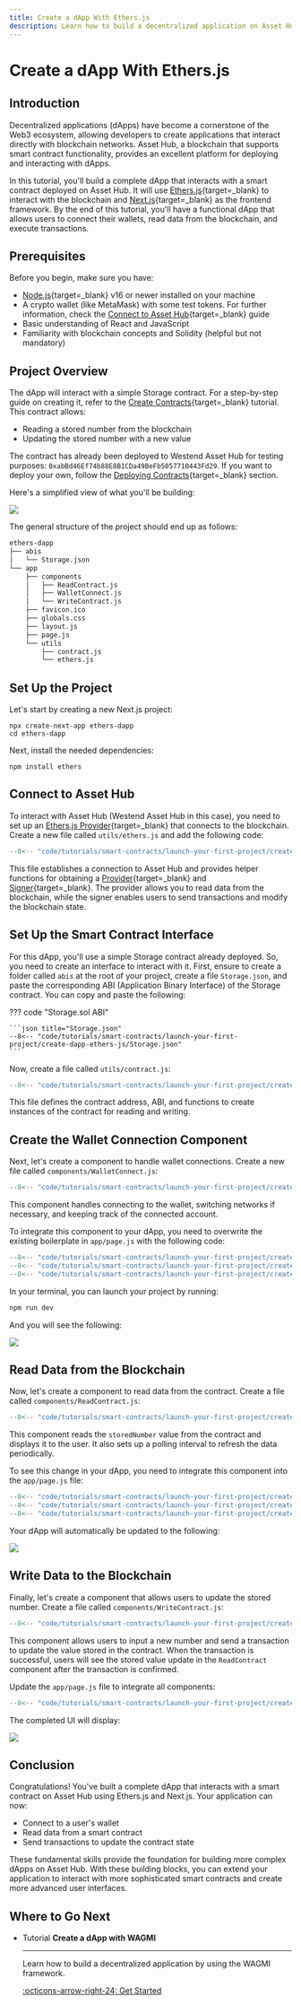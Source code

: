 ```yaml
---
title: Create a dApp With Ethers.js
description: Learn how to build a decentralized application on Asset Hub using Ethers.js and Next.js by creating a simple dApp that interacts with a smart contract.
---
```


# Create a dApp With Ethers.js

## Introduction

Decentralized applications (dApps) have become a cornerstone of the Web3 ecosystem, allowing developers to create applications that interact directly with blockchain networks. Asset Hub, a blockchain that supports smart contract functionality, provides an excellent platform for deploying and interacting with dApps.

In this tutorial, you'll build a complete dApp that interacts with a smart contract deployed on Asset Hub. It will use [Ethers.js](/develop/smart-contracts/libraries/ethers-js){target=\_blank} to interact with the blockchain and [Next.js](https://nextjs.org/){target=\_blank} as the frontend framework. By the end of this tutorial, you'll have a functional dApp that allows users to connect their wallets, read data from the blockchain, and execute transactions.

## Prerequisites

Before you begin, make sure you have:

- [Node.js](https://nodejs.org/en){target=\_blank} v16 or newer installed on your machine
- A crypto wallet (like MetaMask) with some test tokens. For further information, check the [Connect to Asset Hub](/develop/smart-contracts/connect-to-asset-hub){target=\_blank} guide
- Basic understanding of React and JavaScript
- Familiarity with blockchain concepts and Solidity (helpful but not mandatory)

## Project Overview

The dApp will interact with a simple Storage contract. For a step-by-step guide on creating it, refer to the [Create Contracts](/tutorials/smart-contracts/launch-your-first-project/create-contracts){target=\_blank} tutorial. This contract allows:

- Reading a stored number from the blockchain
- Updating the stored number with a new value

The contract has already been deployed to Westend Asset Hub for testing purposes: `0xabBd46Ef74b88E8B1CDa49BeFb5057710443Fd29`. If you want to deploy your own, follow the [Deploying Contracts](/develop/smart-contracts/dev-environments/remix/#deploying-contracts){target=\_blank} section.

Here's a simplified view of what you'll be building:

![](/images/tutorials/smart-contracts/launch-your-first-project/create-dapp-ethers-js/create-dapp-ethers-js-1.webp)

The general structure of the project should end up as follows:

```bash
ethers-dapp
├── abis
│   └── Storage.json
└── app
    ├── components
    │   ├── ReadContract.js
    │   ├── WalletConnect.js
    │   └── WriteContract.js
    ├── favicon.ico
    ├── globals.css
    ├── layout.js
    ├── page.js
    └── utils
        ├── contract.js
        └── ethers.js
```

## Set Up the Project

Let's start by creating a new Next.js project:

```
npx create-next-app ethers-dapp
cd ethers-dapp
```

Next, install the needed dependencies:

```
npm install ethers
```

## Connect to Asset Hub

To interact with Asset Hub (Westend Asset Hub in this case), you need to set up an [Ethers.js Provider](/develop/smart-contracts/libraries/ethers-js/#set-up-the-ethersjs-provider){target=\_blank} that connects to the blockchain. Create a new file called `utils/ethers.js` and add the following code:

```javascript title="ethers.js"
--8<-- "code/tutorials/smart-contracts/launch-your-first-project/create-dapp-ethers-js/ethers.js"
```
This file establishes a connection to Asset Hub and provides helper functions for obtaining a [Provider](https://docs.ethers.org/v5/api/providers/provider/){target=_blank} and [Signer](https://docs.ethers.org/v5/api/signer/){target=_blank}. The provider allows you to read data from the blockchain, while the signer enables users to send transactions and modify the blockchain state.

## Set Up the Smart Contract Interface

For this dApp, you'll use a simple Storage contract already deployed. So, you need to create an interface to interact with it. First, ensure to create a folder called `abis` at the root of your project, create a file `Storage.json`, and paste the corresponding ABI (Application Binary Interface) of the Storage contract. You can copy and paste the following:

??? code "Storage.sol ABI"

    ```json title="Storage.json"
    --8<-- "code/tutorials/smart-contracts/launch-your-first-project/create-dapp-ethers-js/Storage.json"
    ```

Now, create a file called `utils/contract.js`:

```javascript title="contract.js"
--8<-- "code/tutorials/smart-contracts/launch-your-first-project/create-dapp-ethers-js/contract.js"
```

This file defines the contract address, ABI, and functions to create instances of the contract for reading and writing.

## Create the Wallet Connection Component

Next, let's create a component to handle wallet connections. Create a new file called `components/WalletConnect.js`:

```javascript title="WalletConnect.js"
--8<-- "code/tutorials/smart-contracts/launch-your-first-project/create-dapp-ethers-js/WalletConnect.js"
```

This component handles connecting to the wallet, switching networks if necessary, and keeping track of the connected account. 

To integrate this component to your dApp, you need to overwrite the existing boilerplate in `app/page.js` with the following code:

```javascript title="page.js"
--8<-- "code/tutorials/smart-contracts/launch-your-first-project/create-dapp-ethers-js/page.js:0:5"
--8<-- "code/tutorials/smart-contracts/launch-your-first-project/create-dapp-ethers-js/page.js:8:21"
--8<-- "code/tutorials/smart-contracts/launch-your-first-project/create-dapp-ethers-js/page.js:24:26"
```

In your terminal, you can launch your project by running:

```bash
npm run dev
```

And you will see the following:

![](/images/tutorials/smart-contracts/launch-your-first-project/create-dapp-ethers-js/create-dapp-ethers-js-2.webp)

## Read Data from the Blockchain

Now, let's create a component to read data from the contract. Create a file called `components/ReadContract.js`:

```javascript title="ReadContract.js"
--8<-- "code/tutorials/smart-contracts/launch-your-first-project/create-dapp-ethers-js/ReadContract.js"
```

This component reads the `storedNumber` value from the contract and displays it to the user. It also sets up a polling interval to refresh the data periodically.

To see this change in your dApp, you need to integrate this component into the `app/page.js` file:

```javascript title="page.js"
--8<-- "code/tutorials/smart-contracts/launch-your-first-project/create-dapp-ethers-js/page.js:0:6"
--8<-- "code/tutorials/smart-contracts/launch-your-first-project/create-dapp-ethers-js/page.js:8:22"
--8<-- "code/tutorials/smart-contracts/launch-your-first-project/create-dapp-ethers-js/page.js:24:26"
```

Your dApp will automatically be updated to the following:

![](/images/tutorials/smart-contracts/launch-your-first-project/create-dapp-ethers-js/create-dapp-ethers-js-3.webp)

## Write Data to the Blockchain

Finally, let's create a component that allows users to update the stored number. Create a file called `components/WriteContract.js`:

```javascript title="WriteContract.js"
--8<-- "code/tutorials/smart-contracts/launch-your-first-project/create-dapp-ethers-js/WriteContract.js"
```

This component allows users to input a new number and send a transaction to update the value stored in the contract. When the transaction is successful, users will see the stored value update in the `ReadContract` component after the transaction is confirmed.

Update the `app/page.js` file to integrate all components:

```javascript title="page.js"
--8<-- "code/tutorials/smart-contracts/launch-your-first-project/create-dapp-ethers-js/page.js"
```

The completed UI will display:

![](/images/tutorials/smart-contracts/launch-your-first-project/create-dapp-ethers-js/create-dapp-ethers-js-4.webp)

## Conclusion

Congratulations! You've built a complete dApp that interacts with a smart contract on Asset Hub using Ethers.js and Next.js. Your application can now:

- Connect to a user's wallet
- Read data from a smart contract
- Send transactions to update the contract state

These fundamental skills provide the foundation for building more complex dApps on Asset Hub. With these building blocks, you can extend your application to interact with more sophisticated smart contracts and create more advanced user interfaces.

## Where to Go Next

<div class="grid cards" markdown>

-   <span class="badge tutorial">Tutorial</span> __Create a dApp with WAGMI__

    ---

    Learn how to build a decentralized application by using the WAGMI framework.

    [:octicons-arrow-right-24: Get Started](/tutorials/smart-contracts/launch-your-first-project/create-dapp-wagmi/)

</div>

